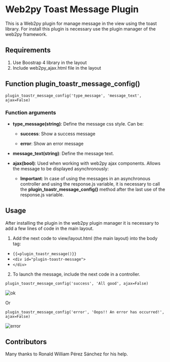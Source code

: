 # Web2py Toast Message Plugin

This is a Web2py plugin for manage message in the view using the toast library. For install this plugin is necessary use the plugin manager of the web2py framework.

## Requirements

1. Use Boostrap 4 library in the layout
2. Include web2py_ajax.html file in the layout

## Function plugin_toastr_message_config()

`plugin_toastr_message_config('type_message', 'message_text', ajax=False)`

### Function arguments
* __type_message(string)__: Define the message css style. Can be:  

   + __success__: Show a success message  
   
   + __error__: Show an error message   

* __message_text(string)__: Define the message text.  
* __ajax(bool)__: Used when working with web2py ajax components. Allows the message to be displayed asynchronously:
    + **Important**: In case of using the messages in an asynchronous controller and using the response.js variable, it is necessary to call the __plugin_toastr_message_config()__ method after the last use of the response.js variable.

## Usage
 
After installing the plugin in the web2py plugin manager it is necessary to add a few lines of code in the main layout.

1. Add the next code to view/layout.html (the main layout) into the body tag:

+ `{{=plugin_toastr_message()}}`  
+ ``<div id="plugin-toastr-message">``  
+ ``</div>``

2. To launch the message, include the next code in a controller.

`plugin_toastr_message_config('success', 'All good', ajax=False)` 

![ok](https://user-images.githubusercontent.com/53158723/131509546-b31cbbed-4121-4b12-b01a-74d515a7b471.PNG)

Or

`plugin_toastr_message_config('error', 'Oops!! An error has occurred!', ajax=False)`

![error](https://user-images.githubusercontent.com/53158723/131508897-2c1ef4c3-59f8-4df0-9c8c-5abfd67a8074.PNG)


## Contributors

Many thanks to Ronald William Pérez Sánchez for his help.

  
